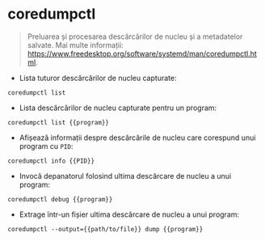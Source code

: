 # coredumpctl

> Preluarea și procesarea descărcărilor de nucleu și a metadatelor salvate.
> Mai multe informații: <https://www.freedesktop.org/software/systemd/man/coredumpctl.html>.

- Lista tuturor descărcărilor de nucleu capturate:

`coredumpctl list`

- Lista descărcărilor de nucleu capturate pentru un program:

`coredumpctl list {{program}}`

- Afișează informații despre descărcările de nucleu care corespund unui program cu `PID`:

`coredumpctl info {{PID}}`

- Invocă depanatorul folosind ultima descărcare de nucleu a unui program:

`coredumpctl debug {{program}}`

- Extrage într-un fișier ultima descărcare de nucleu a unui program:

`coredumpctl --output={{path/to/file}} dump {{program}}`
